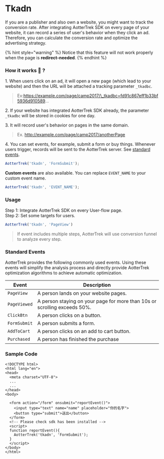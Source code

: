 # Tkadn

If you are a publisher and also own a website, you might want to track the conversion rate. After integrating AotterTrek SDK on every page of your website, it can record a series of user's behavior when they click an ad. Therefore, you can calculate the conversion rate and optimize the advertising strategy.

{% hint style="warning" %}
Notice that this feature will not work properly when the page is **redirect-needed**.
{% endhint %}

### How it works 🤔 ?

1\. When users click on an ad, it will open a new page (which lead to your website) and then the URL will be attached a tracking parameter `_tkadbc`.

> Ex:https://example.com/page/camp2017/\_tkadbc=fd91c867eff1b33bf5936d910589...

2\. If your website has integrated AotterTrek SDK already, the parameter `_tkadbc` will be stored in cookies for one day.

3\. It will record user's behavior on pages in the same domain.&#x20;

> Ex. http://example.com/page/camp2017/anotherPage

4\.  You can set events, for example, submit a form or buy things. Whenever users trigger, records will be sent to the AotterTrek server. See [standard events](tkadn.md#standard-events).

```javascript
AotterTrek('tkadn', 'FormSubmit');
```

**Custom events** are also available. You can replace `EVENT_NAME` to your custom event name.

```javascript
AotterTrek('tkadn', 'EVENT_NAME');
```

### Usage&#x20;

Step 1: Integrate AotterTrek SDK on every User-flow page.\
Step 2: Set some targets for users. &#x20;

```javascript
AotterTrek('tkadn', 'PageView')
```

> &#x20;If event includes multiple steps, AotterTrek will use conversion funnel to analyze every step.

### Standard Events

AotterTrek provides the following commonly used events. Using these events will simplify the analysis process and directly provide AotterTrek optimization algorithms to achieve automatic optimization.

| Event        | Description                                                               |
| ------------ | ------------------------------------------------------------------------- |
| `PageView`   | A person lands on your website pages.                                     |
| `PageViewed` | A person staying on your page for more than 10s or scrolling exceeds 50%. |
| `ClickBtn`   | A person clicks on a button.                                              |
| `FormSubmit` | A person submits a form.                                                  |
| `AddToCart`  | A person clicks on an add to cart button.                                 |
| `Purchased`  | A person has finished the purchase                                        |

### Sample Code&#x20;

```markup
<!DOCTYPE html>
<html lang="en">
<head>
  <meta charset="UTF-8">
  ...
  ...
</head>
<body>

  <form action="/form" onsubmit="reportEvent()">
    <input type="text" name="name" placeholder="你的名字">
    <button type="submit">送出</button>
  </form>
  <!-- Please check sdk has been installed -->
  <script>
  function reportEvent(){
    AotterTrek('tkadn', 'FormSubmit');
  }
  </script>
</body>
</html>
```
